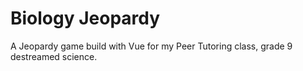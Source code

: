 # Biology Jeopardy

A Jeopardy game build with Vue for my Peer Tutoring class, grade 9 destreamed science.
